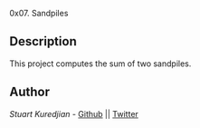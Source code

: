 0x07. Sandpiles

## Description
This project computes the sum of two sandpiles.
## Author

*Stuart Kuredjian* - [Github](https://github.com/dbconfession78) || [Twitter](https://twitter.com/StueyGK)
